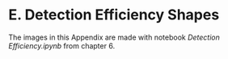 # E. Detection Efficiency Shapes

The images in this Appendix are made with notebook *Detection Efficiency.ipynb* from chapter 6.
